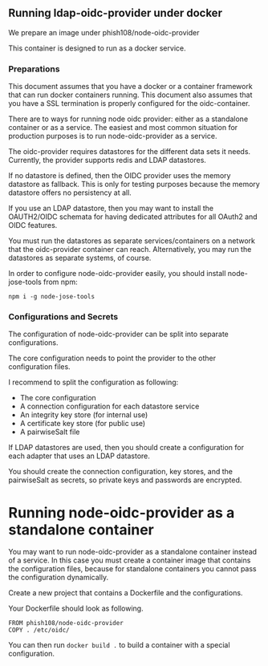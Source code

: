 ## Running ldap-oidc-provider under docker

We prepare an image under phish108/node-oidc-provider

This container is designed to run as a docker service.

### Preparations

This document assumes that you have a docker or a container framework that can
run docker containers running. This document also assumes that you have a SSL
termination is properly configured for the oidc-container.

There are to ways for running node oidc provider: either as a standalone
container or as a service. The easiest and most common situation for production
purposes is to run node-oidc-provider as a service.

The oidc-provider requires datastores for the different data sets it needs.
Currently, the provider supports redis and LDAP datastores.

If no datastore is defined, then the OIDC provider uses the memory datastore as
fallback. This is only for testing purposes because the memory datastore offers
no persistency at all.

If you use an LDAP datastore, then you may want to install the OAUTH2/OIDC
schemata for having dedicated attributes for all OAuth2 and OIDC features.

You must run the datastores as separate services/containers on a network that
the oidc-provider container can reach. Alternatively, you may run the datastores
as separate systems, of course.

In order to configure node-oidc-provider easily, you should install
node-jose-tools from npm:

```
npm i -g node-jose-tools
```

### Configurations and Secrets

The configuration of node-oidc-provider can be split into separate configurations.

The core configuration needs to point the provider to the other configuration
files.

I recommend to split the configuration as following:

* The core configuration
* A connection configuration for each datastore service
* An integrity key store (for internal use)
* A certificate key store (for public use)
* A pairwiseSalt file

If LDAP datastores are used, then you should create a configuration for each
adapter that uses an LDAP datastore.

You should create the connection configuration, key stores, and the pairwiseSalt
as secrets, so private keys and passwords are encrypted.



# Running node-oidc-provider as a standalone container

You may want to run node-oidc-provider as a standalone container instead of a
service. In this case you must create a container image that contains the
configuration files, because for standalone containers you cannot pass the
configuration dynamically. 

Create a new project that contains a Dockerfile and the configurations.

Your Dockerfile should look as following.

```
FROM phish108/node-oidc-provider
COPY . /etc/oidc/
```

You can then run ```docker build .``` to build a container with a special
configuration.
